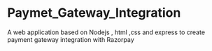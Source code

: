 # Paymet_Gateway_Integration
A web application based on Nodejs , html ,css and express to create payment gateway integration with Razorpay
